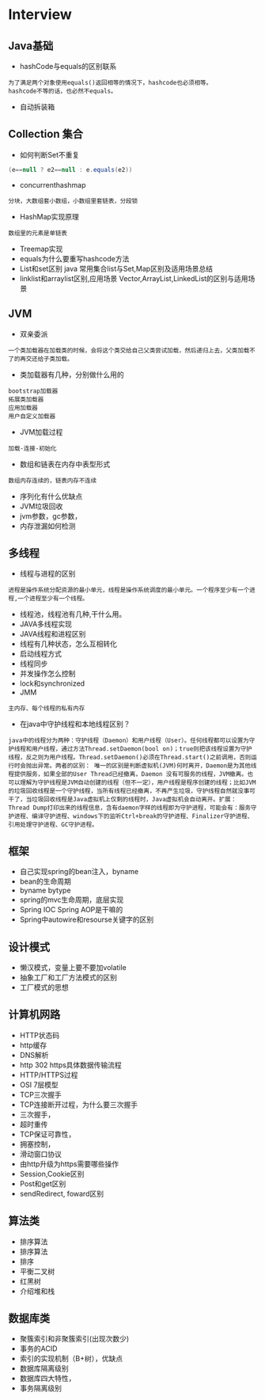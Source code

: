 # Interview

## Java基础

- hashCode与equals的区别联系

```word
为了满足两个对象使用equals()返回相等的情况下，hashcode也必须相等。
hashcode不等的话，也必然不equals。
```

- 自动拆装箱

## Collection 集合

- 如何判断Set不重复

```java
(e==null ? e2==null : e.equals(e2))
```

- concurrenthashmap

```word
分块，大数组套小数组，小数组里套链表，分段锁

```

- HashMap实现原理

```word
数组里的元素是单链表
```

- Treemap实现
- equals为什么要重写hashcode方法
- List和set区别    java 常用集合list与Set,Map区别及适用场景总结
- linklist和arraylist区别,应用场景     Vector,ArrayList,LinkedList的区别与适用场景

## JVM

- 双亲委派

```word
一个类加载器在加载类的时候，会将这个类交给自己父类尝试加载，然后递归上去，父类加载不了的再交还给子类加载。
```

- 类加载器有几种，分别做什么用的

```word
bootstrap加载器
拓展类加载器
应用加载器
用户自定义加载器
```

- JVM加载过程

```word
加载-连接-初始化
```

- 数组和链表在内存中表型形式

```word
数组内存连续的，链表内存不连续
```

- 序列化有什么优缺点
- JVM垃圾回收
- jvm参数，gc参数，
- 内存泄漏如何检测

## 多线程

- 线程与进程的区别

```word
进程是操作系统分配资源的最小单元，线程是操作系统调度的最小单元。一个程序至少有一个进程,一个进程至少有一个线程。
```

- 线程池，线程池有几种,干什么用。
- JAVA多线程实现
- JAVA线程和进程区别
- 线程有几种状态，怎么互相转化
- 启动线程方式
- 线程同步
- 并发操作怎么控制
- lock和synchronized
- JMM

```word
主内存、每个线程的私有内存
```

- 在java中守护线程和本地线程区别？

```word
java中的线程分为两种：守护线程（Daemon）和用户线程（User）。任何线程都可以设置为守护线程和用户线程，通过方法Thread.setDaemon(bool on)；true则把该线程设置为守护线程，反之则为用户线程。Thread.setDaemon()必须在Thread.start()之前调用，否则运行时会抛出异常。两者的区别： 唯一的区别是判断虚拟机(JVM)何时离开，Daemon是为其他线程提供服务，如果全部的User Thread已经撤离，Daemon 没有可服务的线程，JVM撤离。也可以理解为守护线程是JVM自动创建的线程（但不一定），用户线程是程序创建的线程；比如JVM的垃圾回收线程是一个守护线程，当所有线程已经撤离，不再产生垃圾，守护线程自然就没事可干了，当垃圾回收线程是Java虚拟机上仅剩的线程时，Java虚拟机会自动离开。扩展：Thread Dump打印出来的线程信息，含有daemon字样的线程即为守护进程，可能会有：服务守护进程、编译守护进程、windows下的监听Ctrl+break的守护进程、Finalizer守护进程、引用处理守护进程、GC守护进程。
```

## 框架

- 自己实现spring的bean注入，byname
- bean的生命周期
- byname bytype
- spring的mvc生命周期，底层实现
- Spring IOC Spring AOP是干嘛的
- Spring中autowire和resourse关键字的区别

## 设计模式

- 懒汉模式，变量上要不要加volatile
- 抽象工厂和工厂方法模式的区别
- 工厂模式的思想

## 计算机网路

- HTTP状态码
- http缓存
- DNS解析
- http 302 https具体数据传输流程
- HTTP/HTTPS过程
- OSI 7层模型
- TCP三次握手
- TCP连接断开过程，为什么要三次握手
- 三次握手，
- 超时重传
- TCP保证可靠性，
- 拥塞控制，
- 滑动窗口协议
- 由http升级为https需要哪些操作
- Session,Cookie区别
- Post和get区别
- sendRedirect, foward区别

## 算法类

- 排序算法
- 排序算法
- 排序
- 平衡二叉树
- 红黑树
- 介绍堆和栈

## 数据库类

- 聚簇索引和非聚簇索引(出现次数少)
- 事务的ACID
- 索引的实现机制（B+树），优缺点
- 数据库隔离级别
- 数据库四大特性，
- 事务隔离级别